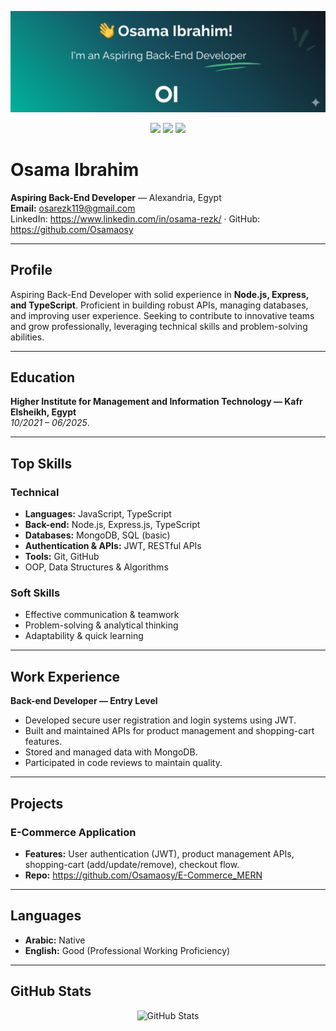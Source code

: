 <p align="center">
  <img src="./header.png" alt="Header" width="900">
</p>

<!-- Badges -->
<p align="center">
  <a href="mailto:osarezk119@gmail.com"><img src="https://img.shields.io/badge/Email-osarezk119%40gmail.com-0078D4?style=for-the-badge&logo=gmail&logoColor=white" height="28"></a>
  <a href="https://github.com/Osamaosy"><img src="https://img.shields.io/badge/GitHub-Osamaosy-181717?style=for-the-badge&logo=github&logoColor=white" height="28"></a>
  <a href="https://www.linkedin.com/in/osama-rezk/"><img src="https://img.shields.io/badge/LinkedIn-Osama%20Rezk-0A66C2?style=for-the-badge&logo=linkedin&logoColor=white" height="28"></a>
</p>

# Osama Ibrahim
**Aspiring Back-End Developer** — Alexandria, Egypt  
**Email:** osarezk119@gmail.com  
LinkedIn: https://www.linkedin.com/in/osama-rezk/ · GitHub: https://github.com/Osamaosy

---

## Profile
Aspiring Back-End Developer with solid experience in **Node.js, Express, and TypeScript**. Proficient in building robust APIs, managing databases, and improving user experience. Seeking to contribute to innovative teams and grow professionally, leveraging technical skills and problem-solving abilities.

---

## Education
**Higher Institute for Management and Information Technology — Kafr Elsheikh, Egypt**  
_10/2021 – 06/2025_.

---

## Top Skills

### Technical
- **Languages:** JavaScript, TypeScript  
- **Back-end:** Node.js, Express.js, TypeScript  
- **Databases:** MongoDB, SQL (basic)  
- **Authentication & APIs:** JWT, RESTful APIs  
- **Tools:** Git, GitHub  
- OOP, Data Structures & Algorithms

### Soft Skills
- Effective communication & teamwork  
- Problem-solving & analytical thinking  
- Adaptability & quick learning

---

## Work Experience
**Back-end Developer — Entry Level**

- Developed secure user registration and login systems using JWT.  
- Built and maintained APIs for product management and shopping-cart features.  
- Stored and managed data with MongoDB.  
- Participated in code reviews to maintain quality.

---

## Projects

### E-Commerce Application
- **Features:** User authentication (JWT), product management APIs, shopping-cart (add/update/remove), checkout flow.  
- **Repo:** https://github.com/Osamaosy/E-Commerce_MERN

---

## Languages
- **Arabic:** Native  
- **English:** Good (Professional Working Proficiency)

---

## GitHub Stats
<p align="center">
  <img src="https://github-readme-stats.vercel.app/api?username=Osamaosy&show_icons=true&count_private=true" alt="GitHub Stats">
</p>
